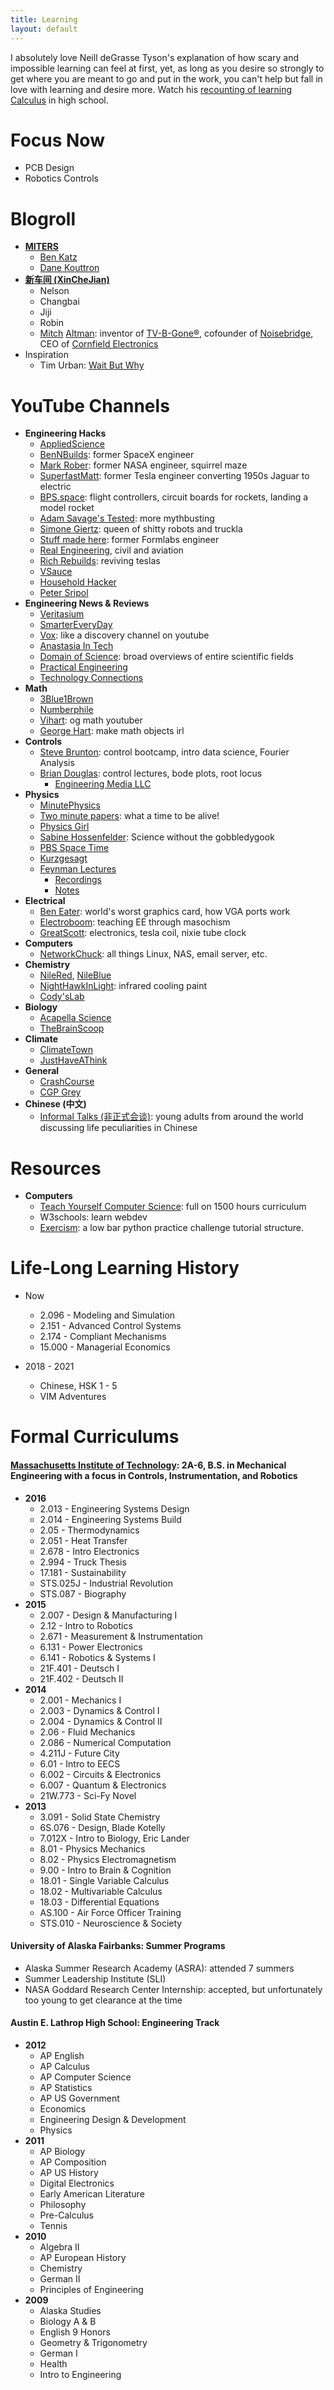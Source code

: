 ```yaml
---
title: Learning
layout: default
---
```

I absolutely love Neill deGrasse Tyson's explanation of how scary and impossible learning can feel at first, yet, as long as you desire so strongly to get where you are meant to go and put in the work, you can't help but fall in love with learning and desire more. Watch his [recounting of learning Calculus](https://www.youtube.com/watch?v=NjvwWiCYLl4) in high school. 
# Focus Now
- PCB Design
- Robotics Controls

# Blogroll
- **[MITERS](http://miters.mit.edu/)**
	- [Ben Katz](https://build-its.blogspot.com/)
	- [Dane Kouttron](https://transistor-man.com/) 
- **[新车间 (XinCheJian)](https://xinchejian.com/?lang=en)**
	- Nelson
	- Changbai
	- Jiji
	- Robin
	- [Mitch](https://www.youtube.com/watch?v=WkiX7R1-kaY&t=6s&ab_channel=TEDxTalks) [Altman](https://en.wikipedia.org/wiki/Mitch_Altman): inventor of [TV-B-Gone®](https://www.tvbgone.com/), cofounder of [Noisebridge](https://www.noisebridge.net/wiki/Noisebridge), CEO of [Cornfield Electronics](https://cornfieldelectronics.com/cfe/aboutus.php?PHPSESSID=rvoh8p6vafc1k85knmfmf5dnrq)
- Inspiration
	- Tim Urban: [Wait But Why](https://waitbutwhy.com/)


# YouTube Channels
- **Engineering Hacks**
	- [AppliedScience](https://www.youtube.com/@AppliedScience)
	- [BenNBuilds](https://www.youtube.com/@BenNBuilds): former SpaceX engineer
	- [Mark Rober](https://www.youtube.com/@MarkRober): former NASA engineer, squirrel maze
	- [SuperfastMatt](https://www.youtube.com/@SuperfastMatt): former Tesla engineer converting 1950s Jaguar to electric
	- [BPS.space](https://www.youtube.com/@BPSspace): flight controllers, circuit boards for rockets, landing a model rocket
	- [Adam Savage's Tested](https://www.youtube.com/@tested): more mythbusting
	- [Simone Giertz](https://www.youtube.com/channel/UC3KEoMzNz8eYnwBC34RaKCQ): queen of shitty robots and truckla
	- [Stuff made here](https://www.youtube.com/channel/UCj1VqrHhDte54oLgPG4xpuQ): former Formlabs engineer
	- [Real Engineering](https://www.youtube.com/@RealEngineering), civil and aviation
	- [Rich Rebuilds](https://www.youtube.com/watch?v=NuAMczraBIM): reviving teslas
	- [VSauce](https://www.youtube.com/c/vsauce1)
	- [Household Hacker](https://www.youtube.com/householdhacker)
	- [Peter Sripol](https://www.youtube.com/@PeterSripol)
- **Engineering News & Reviews**
	- [Veritasium](https://www.youtube.com/@veritasium)
	- [SmarterEveryDay](https://www.youtube.com/@smartereveryday)
	- [Vox](https://www.youtube.com/@Vox): like a discovery channel on youtube
	- [Anastasia In Tech](https://www.youtube.com/c/AnastasiInTech)
	- [Domain of Science](https://www.youtube.com/@domainofscience): broad overviews of entire scientific fields
	- [Practical Engineering](https://www.youtube.com/@PracticalEngineeringChannel)
	- [Technology Connections](https://www.youtube.com/@TechnologyConnections)
- **Math**
	- [3Blue1Brown](https://www.youtube.com/@3blue1brown)
	- [Numberphile](https://www.youtube.com/@numberphile)
	- [Vihart](https://www.youtube.com/@Vihart): og math youtuber
	- [George Hart](https://www.youtube.com/@GeorgeHart-math): make math objects irl
- **Controls**
	- [Steve Brunton](https://www.youtube.com/channel/UCm5mt-A4w61lknZ9lCsZtBw): control bootcamp, intro data science, Fourier Analysis
	- [Brian Douglas](https://www.youtube.com/@BrianBDouglas): control lectures, bode plots, root locus
		- [Engineering Media LLC](https://engineeringmedia.com/)
- **Physics** 
	- [MinutePhysics](https://www.youtube.com/@MinutePhysics)
	- [Two minute papers](https://www.youtube.com/user/keeroyz): what a time to be alive!
	- [Physics Girl](https://www.youtube.com/@physicsgirl)
	- [Sabine Hossenfelder](https://www.youtube.com/@SabineHossenfelder): Science without the gobbledygook
	- [PBS Space Time](https://www.youtube.com/@pbsspacetime)
	- [Kurzgesagt](https://www.youtube.com/channel/UCsXVk37bltHxD1rDPwtNM8Q)
	- [Feynman Lectures](https://www.youtube.com/playlist?list=PLyQSN7X0ro23NUN9RYBP5xdBYoiv2_5y2&app=desktop)
		- [Recordings](https://www.feynmanlectures.caltech.edu/recordings.html)
		- [Notes](https://www.feynmanlectures.caltech.edu/)
- **Electrical**
	- [Ben Eater](https://www.youtube.com/@BenEater): world's worst graphics card, how VGA ports work 
	- [Electroboom](https://www.youtube.com/@ElectroBOOM): teaching EE through masochism 
	- [GreatScott](https://www.youtube.com/@greatscottlab): electronics, tesla coil, nixie tube clock 
- **Computers**
	- [NetworkChuck](https://www.youtube.com/user/NetworkChuck): all things Linux, NAS, email server, etc. 
- **Chemistry** 
	- [NileRed](https://www.youtube.com/channel/UCFhXFikryT4aFcLkLw2LBLA), [NileBlue](https://www.youtube.com/@NileBlue)
	- [NightHawkInLight](https://www.youtube.com/@Nighthawkinlight): infrared cooling paint
	- [Cody'sLab](https://www.youtube.com/@theCodyReeder)
- **Biology**
	- [Acapella Science](https://www.youtube.com/@acapellascience)
	- [TheBrainScoop](https://www.youtube.com/@thebrainscoop)
- **Climate**
	- [ClimateTown](https://www.youtube.com/@ClimateTown)
	- [JustHaveAThink](https://www.youtube.com/@JustHaveaThink)
- **General**
	- [CrashCourse](https://www.youtube.com/user/crashcourse)
	- [CGP Grey](https://www.youtube.com/@CGPGrey/playlists)
- **Chinese (中文)**
	- [Informal Talks (非正式会谈)](https://www.youtube.com/@informaltalks): young adults from around the world discussing life peculiarities in Chinese 

# Resources
- **Computers**
	- [Teach Yourself Computer Science](https://teachyourselfcs.com/): full on 1500 hours curriculum
	- W3schools: learn webdev
	- [Exercism](https://exercism.org/dashboard): a low bar python practice challenge tutorial structure. 



# Life-Long Learning History

- Now
	- 2.096 - Modeling and Simulation
	- 2.151 - Advanced Control Systems 
	- 2.174 - Compliant Mechanisms
	- 15.000 - Managerial Economics

- 2018 - 2021
	- Chinese, HSK 1 - 5
	- VIM Adventures

# Formal Curriculums
#### [Massachusetts Institute of Technology](https://ocw.mit.edu/): 2A-6, B.S. in Mechanical Engineering with a focus in Controls, Instrumentation, and Robotics 
- **2016**
	- 2.013 - Engineering Systems Design
	- 2.014 - Engineering Systems Build
	- 2.05 - Thermodynamics
	- 2.051 - Heat Transfer
	- 2.678 - Intro Electronics
	- 2.994 - Truck Thesis
	- 17.181 - Sustainability
	- STS.025J - Industrial Revolution
	- STS.087 - Biography
- **2015**
	- 2.007 - Design & Manufacturing I
	- 2.12 - Intro to Robotics
	- 2.671 - Measurement & Instrumentation
	- 6.131 - Power Electronics
	- 6.141 - Robotics & Systems I
	- 21F.401 - Deutsch I
	- 21F.402 - Deutsch II
- **2014**
	- 2.001 - Mechanics I
	- 2.003 - Dynamics & Control I
	- 2.004 - Dynamics & Control II
	- 2.06 - Fluid Mechanics
	- 2.086 - Numerical Computation
	- 4.211J - Future City
	- 6.01 - Intro to EECS
	- 6.002 - Circuits & Electronics
	- 6.007 - Quantum & Electronics
	- 21W.773 - Sci-Fy Novel
- **2013**
	- 3.091 - Solid State Chemistry
	- 6S.076 - Design, Blade Kotelly
	- 7.012X - Intro to Biology, Eric Lander
	- 8.01 - Physics Mechanics
	- 8.02 - Physics Electromagnetism
	- 9.00 - Intro to Brain & Cognition
	- 18.01 - Single Variable Calculus
	- 18.02 - Multivariable Calculus
	- 18.03 - Differential Equations
	- AS.100 - Air Force Officer Training
	- STS.010 - Neuroscience & Society

#### University of Alaska Fairbanks: Summer Programs
- Alaska Summer Research Academy (ASRA): attended 7 summers
- Summer Leadership Institute (SLI)
- NASA Goddard Research Center Internship: accepted, but unfortunately too young to get clearance at the time

#### Austin E. Lathrop High School: Engineering Track
- **2012**
	- AP English
	- AP Calculus
	- AP Computer Science
	- AP Statistics
	- AP US Government
	- Economics
	- Engineering Design & Development
	- Physics
- **2011**
	- AP Biology
	- AP Composition
	- AP US History
	- Digital Electronics
	- Early American Literature
	- Philosophy
	- Pre-Calculus
	- Tennis
- **2010**
	- Algebra II
	- AP European History
	- Chemistry
	- German II
	- Principles of Engineering
- **2009**
	- Alaska Studies
	- Biology A & B
	- English 9 Honors
	- Geometry & Trigonometry
	- German I
	- Health 
	- Intro to Engineering